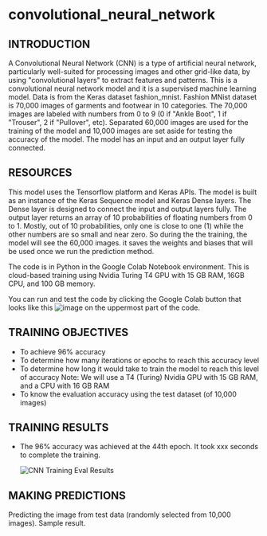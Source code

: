 # convolutional_neural_network

## INTRODUCTION

A Convolutional Neural Network (CNN) is a type of artificial neural network, particularly well-suited for processing images and other grid-like data, by using "convolutional layers" to extract features and patterns. This is a convolutional neural network model and it is a supervised machine learning model. Data is from the Keras dataset fashion_mnist. Fashion MNist dataset is 70,000 images of  garments and footwear in 10 categories. The 70,000 images are labeled with numbers from 0 to 9 (0 if "Ankle Boot", 1 if "Trouser", 2 if "Pullover", etc). Separated 60,000 images are used for the training of the model and 10,000 images are set aside for testing the accuracy of the model. The model has an input and an output layer fully connected.


## RESOURCES

This model uses the Tensorflow platform and Keras APIs. The model is built as an instance of the Keras Sequence model and Keras Dense layers. The Dense layer is designed to connect the input and output layers fully. The output layer returns an array of 10 probabilities of floating numbers from 0 to 1. Mostly, out of 10 probabilities, only one is close to one (1) while the other numbers are so small and near zero. So during the  the training, the model will see the 60,000 images. it saves the weights and biases that will be used once we run the prediction method.

The code is in Python in the Google Colab Notebook environment. This is cloud-based training using Nvidia Turing T4 GPU with 15 GB RAM, 16GB CPU, and 100 GB memory.

You can run and test the code by clicking the Google Colab button that looks like this ![image](https://github.com/user-attachments/assets/963229eb-1638-438d-a89d-6b4f9ae64af9)
on the uppermost part of the code. 


## TRAINING OBJECTIVES

  - To achieve 96% accuracy
  - To determine how many iterations or epochs to reach this accuracy level
  - To determine how long it would take to train the model to reach this level of accuracy
      Note: We will use a T4 (Turing) Nvidia GPU with 15 GB RAM, and a CPU with 16 GB RAM
  - To know the evaluation accuracy using the test dataset (of 10,000 images)


## TRAINING RESULTS

  - The 96% accuracy was achieved at the 44th epoch. It took xxx seconds to complete the training.

    ![CNN Training   Eval Results](https://github.com/user-attachments/assets/8e7edbff-ac17-4f65-b0ab-472810d21652)






## MAKING PREDICTIONS

  Predicting the image from test data (randomly selected from 10,000 images). Sample result.




